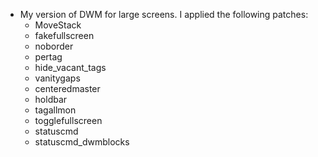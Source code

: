 - My version of DWM for large screens. I applied the following patches:
  - MoveStack
  - fakefullscreen
  - noborder
  - pertag
  - hide_vacant_tags
  - vanitygaps
  - centeredmaster
  - holdbar
  - tagallmon
  - togglefullscreen
  - statuscmd
  - statuscmd_dwmblocks

